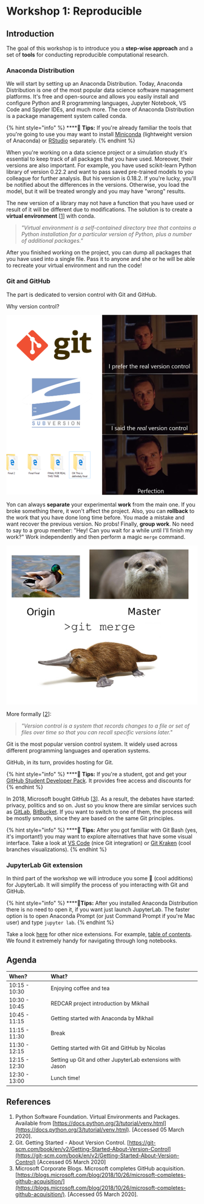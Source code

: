 # Workshop 1: Reproducible

## Introduction

The goal of this workshop is to introduce you a **step-wise approach** and a set of **tools** for conducting reproducible computational research.

### Anaconda Distribution

We will start by setting up an Anaconda Distribution. Today, Anaconda Distribution is one of the most popular data science software management platforms. It's free and open-source and allows you easily install and configure Python and R programming languages, Jupyter Notebook, VS Code and Spyder IDEs, and much more. The core of Anaconda Distribution is a package management system called conda.

{% hint style="info" %}
 ****🧙 **Tips:** If you're already familiar the tools that you're going to use you may want to install [Miniconda](https://docs.conda.io/en/latest/miniconda.html) \(lightweight version of Anaconda\) or [RStudio](https://rstudio.com/) separately.
{% endhint %}

When you're working on a data science project or a simulation study it's essential to keep track of all packages that you have used. Moreover, their versions are also important. For example, you have used scikit-learn Python library of version 0.22.2 and want to pass saved pre-trained models to you colleague for further analysis. But his version is 0.18.2. If you're lucky, you'll be notified about the differences in the versions. Otherwise, you load the model, but it will be treated wrongly and you may have "wrong" results.  

The new version of a library may not have a function that you have used or result of it will be different due to modifications. The solution is to create a **virtual environment** \[[1](https://docs.python.org/3/tutorial/venv.html)\] with conda.

> _"Virtual environment is a self-contained directory tree that contains a Python installation for a particular version of Python, plus a number of additional packages."_

After you finished working on the project, you can dump all packages that you have used into a single file. Pass it to anyone and she or he will be able to recreate your virtual environment and run the code!

### Git and GitHub

The part is dedicated to version control with Git and GitHub. 

Why version control?

![Figure 1. How many time you have followed the third path?](../.gitbook/assets/version-control.png)

Yon can always **separate** your experimental **work** from the main one. If you broke something there, it won't affect the project. Also, you can **rollback** to the work that you have done long time before. You made a mistake and want recover the previous version. No probs! Finally, **group work**. No need to say to a group member: "Hey! Can you wait for a while until I'll finish my work?" Work independently and then perform a magic `merge` command.

![Figure 2. Git merge can be give your project new cool features.  ](../.gitbook/assets/merge.png)

More formally \[[2](https://git-scm.com/book/en/v2/Getting-Started-About-Version-Control)\]:

> _"Version control is a system that records changes to a file or set of files over time so that you can recall specific versions later."_

Git is the most popular version control system. It widely used across different programming languages and operation systems. 

GitHub, in its turn, provides hosting for Git.

{% hint style="info" %}
\*\*\*\*🧙 **Tips:** If you're a student, got and get your [GitHub Student Developer Pack](https://education.github.com/pack). It provides free access and discounts for 
{% endhint %}

In 2018, Microsoft bought GitHub \[[3](https://blogs.microsoft.com/blog/2018/10/26/microsoft-completes-github-acquisition/)\]. As a result, the debates have started: privacy, politics and so on. Just so you know there are similar services such as [GitLab](https://about.gitlab.com/), [BitBucket](https://bitbucket.org/product). If you want to switch to one of them, the process will be mostly smooth, since they are based on the same Git principles.

{% hint style="info" %}
 ****🧙 **Tips:** After you got familiar with Git Bash \(yes, it's important!\) you may want to explore alternatives that have some visual interface. Take a look at [VS Code](https://code.visualstudio.com/) \(nice Git integration\) or [Git Kraken](https://www.gitkraken.com/) \(cool branches visualizations\).
{% endhint %}

### JupyterLab Git extension

In third part of the workshop we will introduce you some 🍪 \(cool additions\) for JupyterLab. It will simplify the process of you interacting with Git and GitHub.

{% hint style="info" %}
\*\*\*\*🧙**Tips:** After you installed Anaconda Distribution there is no need to open it, if you want just launch JupyterLab. The faster option is to open Anaconda Prompt \(or just Command Prompt if you're Mac user\) and type `jupyter lab`.
{% endhint %}

Take a look [here](https://github.com/mauhai/awesome-jupyterlab) for other nice extensions. For example, [table of contents](https://github.com/ian-r-rose/jupyterlab-toc). We found it extremely handy for navigating through long notebooks.

## Agenda

| When? | What? |
| :--- | :--- |
| 10:15 - 10:30 | Enjoying coffee and tea |
| 10:30 - 10:45 | REDCAR project introduction by Mikhail |
| 10:45 - 11:15 | Getting started with Anaconda by Mikhail |
| 11:15 - 11:30 | Break |
| 11:30 - 12:15 | Getting started with Git and GitHub by Nicolas |
| 12:15 - 12:30 | Setting up Git and other JupyterLab extensions with Jason |
| 12:30 - 13:00 | Lunch time! |

## References

1. Python Software Foundation. Virtual Environments and Packages. Available from [https://docs.python.org/3/tutorial/venv.html](https://docs.python.org/3/tutorial/venv.html). \[Accessed 05 March 2020\].
2. Git. Getting Started - About Version Control. [https://git-scm.com/book/en/v2/Getting-Started-About-Version-Control](https://git-scm.com/book/en/v2/Getting-Started-About-Version-Control) \[Accessed 05 March 2020\]
3. Microsoft Corporate Blogs. Microsoft completes GitHub acquisition. [https://blogs.microsoft.com/blog/2018/10/26/microsoft-completes-github-acquisition/](https://blogs.microsoft.com/blog/2018/10/26/microsoft-completes-github-acquisition/). \[Accessed 05 March 2020\].

